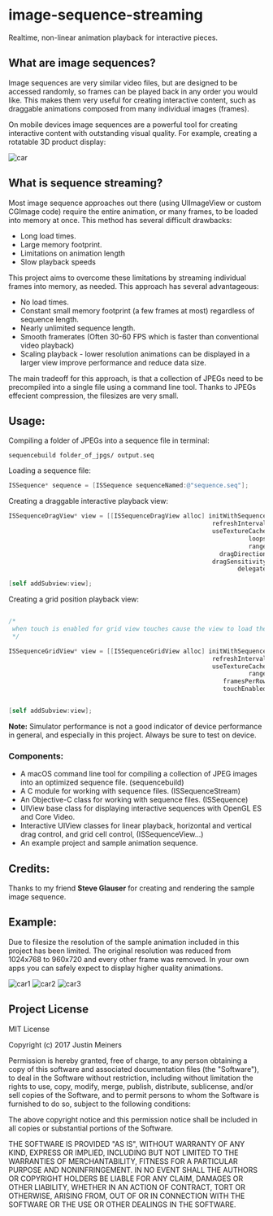 # image-sequence-streaming

Realtime, non-linear animation playback for interactive pieces. 

## What are image sequences?

Image sequences are very similar video files, but are designed to be accessed randomly, so frames can be played back in any order you would like. This makes them very useful for creating interactive content, such as draggable animations composed from many individual images (frames). 

On mobile devices image sequences are a powerful tool for creating interactive content with outstanding visual quality. For example, creating a rotatable 3D product display:

![car](https://raw.github.com/justinmeiners/image-sequence-streaming/master/screenshots/screen_small.jpg)


## What is sequence streaming?

Most image sequence approaches out there (using UIImageView or custom CGImage code) require the entire animation, or many frames, to be loaded into memory at once. This method has several difficult drawbacks:
- Long load times.
- Large memory footprint.
- Limitations on animation length
- Slow playback speeds

This project aims to overcome these limitations by streaming individual frames into memory, as needed. This approach has several advantageous:
- No load times.
- Constant small memory footprint (a few frames at most) regardless of sequence length.  
- Nearly unlimited sequence length.
- Smooth framerates (Often 30-60 FPS which is faster than conventional video playback)
- Scaling playback - lower resolution animations can be displayed in a larger view improve performance and reduce data size.

The main tradeoff for this approach, is that a collection of JPEGs need to be precompiled into a single file using a command line tool. Thanks to JPEGs effecient compression, the filesizes are very small. 

## Usage:

Compiling a folder of JPEGs into a sequence file in terminal:

```
sequencebuild folder_of_jpgs/ output.seq
```

Loading a sequence file:

```Objective-C
ISSequence* sequence = [ISSequence sequenceNamed:@"sequence.seq"];

```

Creating a draggable interactive playback view:

```Objective-C
ISSequenceDragView* view = [[ISSequenceDragView alloc] initWithSequence:sequence
                                                        refreshInterval:2 /* 30 FPS refresh rate */
                                                        useTextureCache:YES /* texture cache is an optional core video optimization */
                                                                  loops:YES
                                                                  range:[sequence range]
                                                          dragDirection:kISSequnceDragDirectionHorizontal
                                                        dragSensitivity:2.0
                                                               delegate:nil];

[self addSubview:view];

```

Creating a grid position playback view:

```Objective-C

/*
 when touch is enabled for grid view touches cause the view to load the grid cell nearest to the touch
 */

ISSequenceGridView* view = [[ISSequenceGridView alloc] initWithSequence:sequence
                                                        refreshInterval:2
                                                        useTextureCache:YES
                                                                  range:[sequence range]
                                                           framesPerRow:21
                                                           touchEnabled:YES];


[self addSubview:view];

```

**Note:** Simulator performance is not a good indicator of device performance in general, and especially in this project. Always be sure to test on device.


### Components:
- A macOS command line tool for compiling a collection of JPEG images into an optimized sequence file. (sequencebuild)
- A C module for working with sequence files. (ISSequenceStream)
- An Objective-C class for working with sequence files. (ISSequence)
- UIView base class for displaying interactive sequences with OpenGL ES and Core Video.
- Interactive UIView classes for linear playback, horizontal and vertical drag control, and grid cell control, (ISSequenceView...)
- An example project and sample animation sequence.


## Credits:

 Thanks to my friend **Steve Glauser** for creating and rendering the sample image sequence.

## Example:

Due to filesize the resolution of the sample animation included in this project has been limited. The original resolution was reduced from 1024x768 to 960x720 and every other frame was removed. In your own apps you can safely expect to display higher quality animations.

![car1](https://raw.github.com/justinmeiners/image-sequence-streaming/master/screenshots/screen1.jpg)
![car2](https://raw.github.com/justinmeiners/image-sequence-streaming/master/screenshots/screen2.jpg)
![car3](https://raw.github.com/justinmeiners/image-sequence-streaming/master/screenshots/screen3.jpg)

## Project License

MIT License

Copyright (c) 2017 Justin Meiners

Permission is hereby granted, free of charge, to any person obtaining a copy of this software and associated documentation files (the "Software"), to deal in the Software without restriction, including without limitation the rights to use, copy, modify, merge, publish, distribute, sublicense, and/or sell copies of the Software, and to permit persons to whom the Software is furnished to do so, subject to the following conditions:

The above copyright notice and this permission notice shall be included in all copies or substantial portions of the Software.

THE SOFTWARE IS PROVIDED "AS IS", WITHOUT WARRANTY OF ANY KIND, EXPRESS OR IMPLIED, INCLUDING BUT NOT LIMITED TO THE WARRANTIES OF MERCHANTABILITY, FITNESS FOR A PARTICULAR PURPOSE AND NONINFRINGEMENT. IN NO EVENT SHALL THE AUTHORS OR COPYRIGHT HOLDERS BE LIABLE FOR ANY CLAIM, DAMAGES OR OTHER LIABILITY, WHETHER IN AN ACTION OF CONTRACT, TORT OR OTHERWISE, ARISING FROM, OUT OF OR IN CONNECTION WITH THE SOFTWARE OR THE USE OR OTHER DEALINGS IN THE SOFTWARE.


